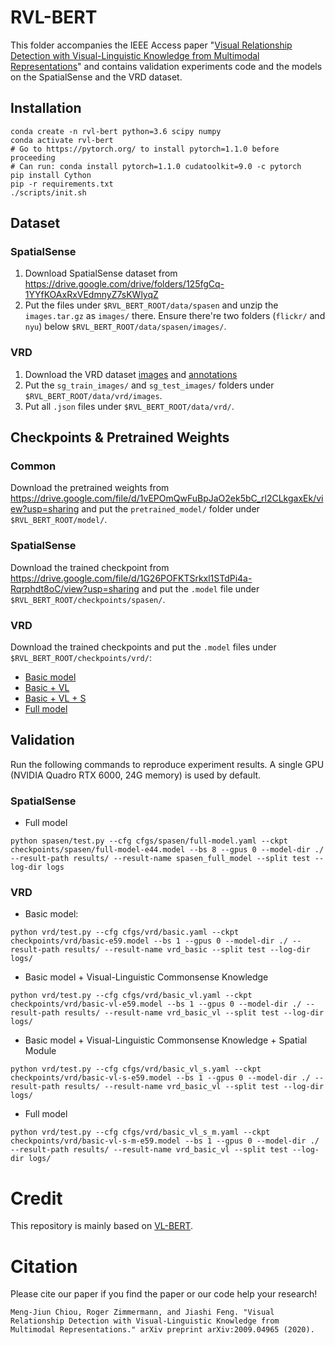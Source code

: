 # RVL-BERT
This folder accompanies the IEEE Access paper "[Visual Relationship Detection with Visual-Linguistic Knowledge from Multimodal Representations](https://arxiv.org/abs/2009.04965)" and contains validation experiments code and the models on the SpatialSense and the VRD dataset.


## Installation
```
conda create -n rvl-bert python=3.6 scipy numpy
conda activate rvl-bert
# Go to https://pytorch.org/ to install pytorch=1.1.0 before proceeding
# Can run: conda install pytorch=1.1.0 cudatoolkit=9.0 -c pytorch
pip install Cython
pip -r requirements.txt
./scripts/init.sh
```


## Dataset
### SpatialSense
1. Download SpatialSense dataset from https://drive.google.com/drive/folders/125fgCq-1YYfKOAxRxVEdmnyZ7sKWlyqZ 
2. Put the files under `$RVL_BERT_ROOT/data/spasen` and unzip the `images.tar.gz` as `images/` there. Ensure there're two folders (`flickr/` and `nyu`) below `$RVL_BERT_ROOT/data/spasen/images/`.

### VRD
1. Download the VRD dataset [images](http://imagenet.stanford.edu/internal/jcjohns/scene_graphs/sg_dataset.zip) and [annotations](https://drive.google.com/file/d/16hU27W3T5Df7sPmioE-jPdJAlpMS3V3x/view?usp=sharing)
2. Put the `sg_train_images/` and `sg_test_images/` folders under `$RVL_BERT_ROOT/data/vrd/images`.
3. Put all `.json` files under `$RVL_BERT_ROOT/data/vrd/`.


## Checkpoints & Pretrained Weights
### Common
Download the pretrained weights from https://drive.google.com/file/d/1vEPOmQwFuBpJaO2ek5bC_rl2CLkgaxEk/view?usp=sharing and put the `pretrained_model/` folder under `$RVL_BERT_ROOT/model/`.

### SpatialSense
Download the trained checkpoint from https://drive.google.com/file/d/1G26POFKTSrkxl1STdPi4a-Rqrphdt8oC/view?usp=sharing and put the `.model` file under `$RVL_BERT_ROOT/checkpoints/spasen/`.

### VRD
Download the trained checkpoints and put the `.model` files under `$RVL_BERT_ROOT/checkpoints/vrd/`:
- [Basic model](https://drive.google.com/file/d/1mx8aDVGm4HoGp5zcCmCziLJbJxC93WhH/view?usp=sharing)
- [Basic + VL](https://drive.google.com/file/d/10d1Ghf2LsjwPLxfaJcheKbz7DMpZrru5/view?usp=sharing)
- [Basic + VL + S](https://drive.google.com/file/d/1NQImpyp5Ddi66SUSs9TH2r1NO0uLU8Yh/view?usp=sharing)
- [Full model](https://drive.google.com/file/d/1G_QnD3hI-M8O0-k1PqvdP9oBul7thCze/view?usp=sharing)


## Validation
Run the following commands to reproduce experiment results. A single GPU (NVIDIA Quadro RTX 6000, 24G memory) is used by default.

### SpatialSense
- Full model
```
python spasen/test.py --cfg cfgs/spasen/full-model.yaml --ckpt checkpoints/spasen/full-model-e44.model --bs 8 --gpus 0 --model-dir ./ --result-path results/ --result-name spasen_full_model --split test --log-dir logs
```

### VRD
- Basic model: 
```
python vrd/test.py --cfg cfgs/vrd/basic.yaml --ckpt checkpoints/vrd/basic-e59.model --bs 1 --gpus 0 --model-dir ./ --result-path results/ --result-name vrd_basic --split test --log-dir logs/
```

- Basic model + Visual-Linguistic Commonsense Knowledge
```
python vrd/test.py --cfg cfgs/vrd/basic_vl.yaml --ckpt checkpoints/vrd/basic-vl-e59.model --bs 1 --gpus 0 --model-dir ./ --result-path results/ --result-name vrd_basic_vl --split test --log-dir logs/
```

- Basic model + Visual-Linguistic Commonsense Knowledge + Spatial Module
```
python vrd/test.py --cfg cfgs/vrd/basic_vl_s.yaml --ckpt checkpoints/vrd/basic-vl-s-e59.model --bs 1 --gpus 0 --model-dir ./ --result-path results/ --result-name vrd_basic_vl --split test --log-dir logs/
```

- Full model
```
python vrd/test.py --cfg cfgs/vrd/basic_vl_s_m.yaml --ckpt checkpoints/vrd/basic-vl-s-m-e59.model --bs 1 --gpus 0 --model-dir ./ --result-path results/ --result-name vrd_basic_vl --split test --log-dir logs/
```

# Credit
This repository is mainly based on [VL-BERT](https://github.com/jackroos/VL-BERT).

# Citation
Please cite our paper if you find the paper or our code help your research!
```
Meng-Jiun Chiou, Roger Zimmermann, and Jiashi Feng. "Visual Relationship Detection with Visual-Linguistic Knowledge from Multimodal Representations." arXiv preprint arXiv:2009.04965 (2020).
```
